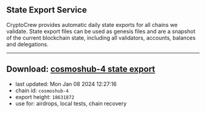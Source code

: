 ## State Export Service
CryptoCrew provides automatic daily state exports for all chains we validate. State export files can be used as genesis files and are a snapshot of the current blockchain state, including all validators, accounts, balances and delegations.

---
**Download: [cosmoshub-4 state export](https://dl.ccvalidators.com/SERVICE/cosmoshub/cosmoshub-4_export_18631872.json)**
---

- last updated: Mon Jan 08 2024 12:27:16
- chain id: `cosmoshub-4`
- export height: `18631872`
- use for: airdrops, local tests, chain recovery
